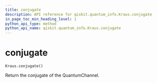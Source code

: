 ```yaml
---
title: conjugate
description: API reference for qiskit.quantum_info.Kraus.conjugate
in_page_toc_min_heading_level: 1
python_api_type: method
python_api_name: qiskit.quantum_info.Kraus.conjugate
---
```


# conjugate

<span id="qiskit.quantum_info.Kraus.conjugate" />

`Kraus.conjugate()`

Return the conjugate of the QuantumChannel.

